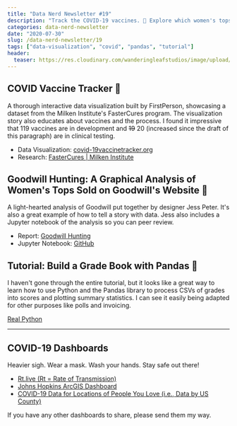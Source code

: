 ```yaml
---
title: "Data Nerd Newsletter #19"
description: "Track the COVID-19 vaccines. 💊 Explore which women's tops from Goodwill sold best. 👚 Build a grade book using Pandas. 📕"
categories: data-nerd-newsletter
date: "2020-07-30"
slug: /data-nerd-newsletter/19
tags: ["data-visualization", "covid", "pandas", "tutorial"]
header:
  teaser: https://res.cloudinary.com/wanderingleafstudios/image/upload/v1587682706/chrisjmears.com/data-nerd-newsletter-og.jpg
---
```


## COVID Vaccine Tracker 💊

A thorough interactive data visualization built by FirstPerson, showcasing a dataset from the Milken Institute's FasterCures program. The visualization story also educates about vaccines and the process. I found it impressive that 119 vaccines are in development and ~~19~~ 20 (increased since the draft of this paragraph) are in clinical testing.

- Data Visualization: [covid-19vaccinetracker.org](https://www.covid-19vaccinetracker.org/)
- Research: [FasterCures | Milken Institute](https://milkeninstitute.org/centers/fastercures)

## Goodwill Hunting: A Graphical Analysis of Women's Tops Sold on Goodwill's Website 👚

A light-hearted analysis of Goodwill put together by designer Jess Peter. It's also a great example of how to tell a story with data. Jess also includes a Jupyter notebook of the analysis so you can peer review.

- Report: [Goodwill Hunting](https://goodwill.awardwinninghuman.com/)
- Jupyter Notebook: [GitHub](https://github.com/jessp/goodwill-trends/blob/master/used_clothing_notebook.ipynb)

## Tutorial: Build a Grade Book with Pandas 📕

I haven't gone through the entire tutorial, but it looks like a great way to learn how to use Python and the Pandas library to process CSVs of grades into scores and plotting summary statistics. I can see it easily being adapted for other purposes like polls and invoicing.

[Real Python](https://realpython.com/pandas-project-gradebook/)

---

## COVID-19 Dashboards

Heavier sigh. Wear a mask. Wash your hands. Stay safe out there!

- [Rt.live (Rt = Rate of Transmission)](https://rt.live)
- [Johns Hopkins ArcGIS Dashboard](https://www.arcgis.com/apps/opsdashboard/index.html#/bda7594740fd40299423467b48e9ecf6)
- [COVID-19 Data for Locations of People You Love (i.e., Data by US County)](https://91-divoc.com/pages/covid-by-your-locations/)

If you have any other dashboards to share, please send them my way.
